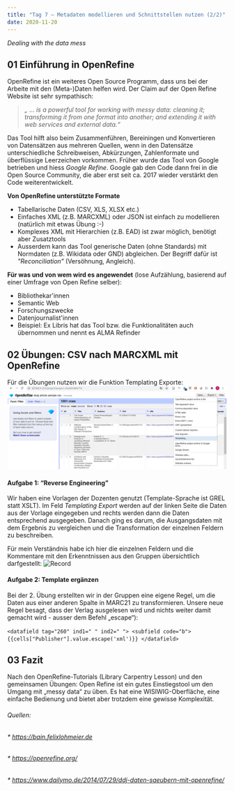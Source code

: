 ```yaml
---
title: "Tag 7 – Metadaten modellieren und Schnittstellen nutzen (2/2)"
date: 2020-11-20
---
```


*Dealing with the data mess*

## 01 Einführung in OpenRefine

OpenRefine ist ein weiteres Open Source Programm, dass uns bei der Arbeite mit den (Meta-)Daten helfen wird. Der Claim auf der Open Refine Website ist sehr sympathisch: 
>*„ … is a powerful tool for working with messy data: cleaning it; transforming it from one format into another; and extending it with web services and external data.“*

Das Tool hilft also beim Zusammenführen, Bereiningen und Konvertieren von Datensätzen aus mehreren Quellen, wenn in den Datensätze unterschiedliche Schreibweisen, Abkürzungen, Zahlenformate und überflüssige Leerzeichen vorkommen. 
Früher wurde das Tool von Google betrieben und hiess  *Google Refine*. Google gab den Code dann frei in die Open Source Community, die aber erst seit ca. 2017 wieder verstärkt den Code weiterentwickelt. 

**Von OpenRefine unterstützte Formate**
* Tabellarische Daten (CSV, XLS, XLSX etc.)
* Einfaches XML (z.B. MARCXML) oder JSON ist einfach zu modellieren (natürlich mit etwas Übung :-) 
* Komplexes XML mit Hierarchien (z.B. EAD) ist zwar möglich, benötigt aber Zusatztools
* Ausserdem kann das Tool generische Daten (ohne Standards) mit Normdaten (z.B. Wikidata oder GND) abgleichen. Der Begriff dafür ist *"Reconciliation"* (Versöhnung, Angleich).

**Für was und von wem wird es angewendet** (lose Aufzählung, basierend auf einer Umfrage von Open Refine selber):
* Bibliothekar'innen
* Semantic Web
* Forschungszwecke
* Datenjournalist'innen
* Beispiel: Ex Libris hat das Tool bzw. die Funktionalitäten auch übernommen und nennt es ALMA Refinder


## 02 Übungen: CSV nach MARCXML mit OpenRefine

Für die Übungen nutzen wir die Funktion Templating Exporte:
<img src="https://github.com/alexmuster/lerntageblog/blob/master/bilder/templating.jpg" alt="OpenRefine">

#### Aufgabe 1: “Reverse Engineering”
Wir haben eine Vorlagen der Dozenten genutzt (Template-Sprache ist GREL statt XSLT). Im Feld *Templating Export* werden auf der linken Seite die Daten aus der Vorlage eingegeben und rechts werden dann die Daten entsprechend ausgegeben. Danach ging es darum, die Ausgangsdaten mit dem Ergebnis zu vergleichen und die Transformation der einzelnen Feldern zu beschreiben.

Für mein Verständnis habe ich hier die einzelnen Feldern und die Kommentare mit den Erkenntnissen aus den Gruppen übersichtlich darfgestellt:
<img src="https://github.com/alexmuster/lerntageblog/blob/master/bilder/record.jpg" alt="Record">

#### Aufgabe 2: Template ergänzen
Bei der 2. Übung erstellten wir in der Gruppen eine eigene Regel, um die Daten aus einer anderen Spalte in MARC21 zu transformieren. 
Unsere neue Regel besagt, dass der Verlag ausgelesen wird und nichts weiter damit gemacht wird - ausser dem Befehl „escape“):

`<datafield tag="260" ind1=" " ind2=" ">
    <subfield code="b">{{cells["Publisher"].value.escape('xml')}}
</datafield>`


## 03 Fazit 
Nach den OpenRefine-Tutorials (Library Carpentry Lesson) und den gemeinsamen Übungen: Open Refine ist ein gutes Einstiegstool um den Umgang mit „messy data“ zu üben. Es hat eine WISIWIG-Oberfläche, eine einfache Bedienung und bietet aber trotzdem eine gewisse Komplexität.


###### Quellen:
###### * https://bain.felixlohmeier.de
###### * https://openrefine.org/
###### * https://www.dailymo.de/2014/07/29/ddj-daten-saeubern-mit-openrefine/


